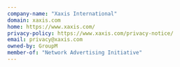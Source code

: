 ```yaml
---
company-name: "Xaxis International"
domain: xaxis.com
home: https://www.xaxis.com/
privacy-policy: https://www.xaxis.com/privacy-notice/
email: privacy@xaxis.com
owned-by: GroupM
member-of: "Network Advertising Initiative"
---
```




